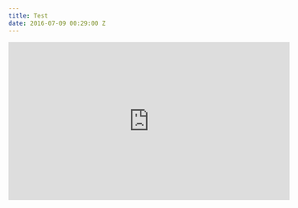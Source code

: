 ```yaml
---
title: Test
date: 2016-07-09 00:29:00 Z
---
```


<iframe width="560" height="315" src="https://www.youtube.com/embed/fW0W4a5uziM?rel=0" frameborder="0" allowfullscreen></iframe>